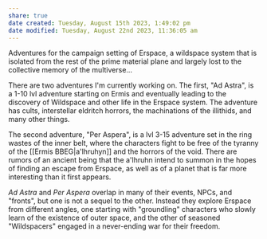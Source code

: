 ```yaml
---
share: true
date created: Tuesday, August 15th 2023, 1:49:02 pm
date modified: Tuesday, August 22nd 2023, 11:36:05 am
---
```


Adventures for the campaign setting of Erspace, a wildspace system that is isolated from the rest of the prime material plane and largely lost to the collective memory of the multiverse…

There are two adventures I'm currently working on. The first, "Ad Astra", is a 1-10 lvl adventure starting on Ermis and eventually leading to the discovery of Wildspace and other life in the Erspace system. The adventure has cults, interstellar eldritch horrors, the machinations of the illithids, and many other things. 

The second adventure, "Per Aspera", is a lvl 3-15 adventure set in the ring wastes of the inner belt, where the characters fight to be free of the tyranny of the [[Ermis BBEG|a'lhruhyn]] and the horrors of the void. There are rumors of an ancient being that the a'lhruhn intend to summon in the hopes of finding an escape from Erspace, as well as of a planet that is far more interesting than it first appears. 

*Ad Astra* and *Per Aspera* overlap in many of their events, NPCs, and "fronts", but one is not a sequel to the other. Instead they explore Erspace from different angles, one starting with "groundling" characters who slowly learn of the existence of outer space, and the other of seasoned "Wildspacers" engaged in a never-ending war for their freedom. 